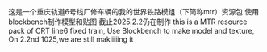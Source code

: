 
这是一个重庆轨道6号线厂修车辆的我的世界铁路模组（下简称mtr）资源包
使用blockbench制作模型和贴图
截止2025.2.2仍在制作
this is a  MTR resource pack of CRT line6 fixed train,
Use Blockbench to make model and texture,
On 2.2nd 1025,we are still makiiiiing it
